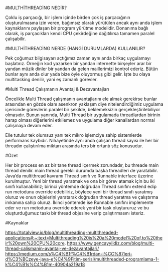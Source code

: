 
#MULTHİTHREADİNG NEDİR?

Çoklu iş parçacığı, bir işlem içinde birden çok iş parçacığının oluşturulmasına izin veren, bağımsız olarak yürütülen ancak aynı anda işlem kaynaklarını paylaşan bir program yürütme modelidir. Donanıma bağlı olarak, iş parçacıkları kendi CPU çekirdeğine dağıtılırsa tamamen paralel çalışabilir.

#MULTHİTHREADİNG NERDE (HANGİ DURUMLARDA) KULLANILIR?

Pek çoğumuz bilgisayarı açtığımız zaman aynı anda birkaç uygulamayı başlatırız. Örneğin kod yazarken bir yandan internette birşeyler arar bir yandan müzik dinler bir yandan da gelen maillerimizi kontrol ederiz. Bütün bunlar aynı anda olur yada bize öyle oluyormuş gibi gelir. İşte bu olaya multitasking denilir, yani eş zamanlı görevler.

#Multi Thread Çalışmanın Avantaj & Dezavantajları

Öncelikle Multi Thread çalışmanın avantajlarını ele almak gerekirse bunlar arasından en gözde olanı asenkron yaklaşım diye nitelendirdiğimiz uygulama içerisinde görevlerin paralel bir şekilde, beklemeksizin gerçekleştirilebiliyor olmasıdır. Bunun yanında, Multi Thread bir uygulamada threadlardan birinin harap olması diğerlerini etkilemez ve uygulama diğer kanallardan normal çalışmaya devam eder.

Elle tutulur tek olumsuz yanı tek mikro işlemciye sahip sistemlerde performans kaybıdır. Nihayetinde aynı anda çalışan thread sayısı ile her bir threadın çalıştırılma miktarı arasında ters bir ortantı söz konusudur.

#Özet

Her bir process en az bir tane thread içermek zorundadır, bu threade main thread denilir. main thread gerekli durumda başka threadleri de yaratabilir.
Java’da multithread kavramı Thread sınıfı ve Runnable interface üzerine kurulmuştur. Yeni bir thread yaratmak ve ona bir görev atamak için bu iki sınıfı kullanabiliriz; birinci yöntemde doğrudan Thread sınıfını extend edip run metodunu override edebiliriz, böylece yeni bir thread sınıfı yaratmış oluruz ve onun objelerini yaratarak doğrudan thread yaratma ve çalıştırma imkanına sahip oluruz. İkinci yöntemde ise Runnable sınıfını implemente eder ve run metodunu override ederek yeni bir task oluştururuz ve bu oluşturduğumuz taskı bir thread objesine verip çalıştırmasını isteriz. 

#Kaynaklar

https://totalview.io/blog/multithreading-multithreaded-applications#:~:text=Multithreading%20is%20a%20model%20of,to%20their%20own%20CPU%20core.
https://www.gencayyildiz.com/blog/multi-thread-calismanin-avantaj-ve-dezavantajlari/
https://medium.com/s%C4%B1f%C4%B1rdan-i%CC%87leri-d%C3%BCzeye-java-e%C4%9Fitim-serisi/multithreaded-programlama-1-k%C4%B1s%C4%B1m-40904a219a18
